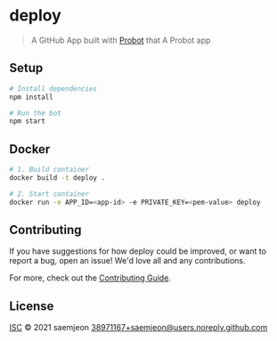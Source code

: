# deploy

> A GitHub App built with [Probot](https://github.com/probot/probot) that A Probot app

## Setup

```sh
# Install dependencies
npm install

# Run the bot
npm start
```

## Docker

```sh
# 1. Build container
docker build -t deploy .

# 2. Start container
docker run -e APP_ID=<app-id> -e PRIVATE_KEY=<pem-value> deploy
```

## Contributing

If you have suggestions for how deploy could be improved, or want to report a bug, open an issue! We'd love all and any contributions.

For more, check out the [Contributing Guide](CONTRIBUTING.md).

## License

[ISC](LICENSE) © 2021 saemjeon <38971167+saemjeon@users.noreply.github.com>
